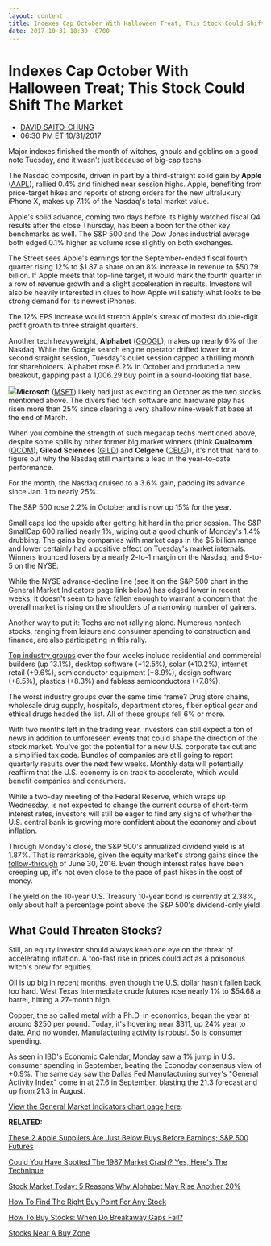 ```yaml
---
layout: content
title: Indexes Cap October With Halloween Treat; This Stock Could Shift The Market
date: 2017-10-31 18:30 -0700
---
```



Indexes Cap October With Halloween Treat; This Stock Could Shift The Market
============================================================================




* [DAVID SAITO-CHUNG](https://www.investors.com/author/chungd/ "Posts by DAVID SAITO-CHUNG")
* 06:30 PM ET 10/31/2017




Major indexes finished the month of witches, ghouls and goblins on a good note Tuesday, and it wasn't just because of big-cap techs.




The Nasdaq composite, driven in part by a third-straight solid gain by **Apple** ([AAPL](https://research.investors.com/quote.aspx?symbol=AAPL)), rallied 0.4% and finished near session highs. Apple, benefiting from price-target hikes and reports of strong orders for the new ultraluxury iPhone X, makes up 7.1% of the Nasdaq's total market value.


Apple's solid advance, coming two days before its highly watched fiscal Q4 results after the close Thursday, has been a boon for the other key benchmarks as well. The S&P 500 and the Dow Jones industrial average both edged 0.1% higher as volume rose slightly on both exchanges.


The Street sees Apple's earnings for the September-ended fiscal fourth quarter rising 12% to $1.87 a share on an 8% increase in revenue to $50.79 billion. If Apple meets that top-line target, it would mark the fourth quarter in a row of revenue growth and a slight acceleration in results. Investors will also be heavily interested in clues to how Apple will satisfy what looks to be strong demand for its newest iPhones.


The 12% EPS increase would stretch Apple's streak of modest double-digit profit growth to three straight quarters.


Another tech heavyweight, **Alphabet** ([GOOGL](https://research.investors.com/quote.aspx?symbol=GOOGL)), makes up nearly 6% of the Nasdaq. While the Google search engine operator drifted lower for a second straight session, Tuesday's quiet session capped a thrilling month for shareholders. Alphabet rose 6.2% in October and produced a new breakout, gapping past a 1,006.29 buy point in a sound-looking flat base.


**[![](https://www.investors.com/wp-content/uploads/2017/10/MPv_171031_145113098_335827.png)](https://www.investors.com/wp-content/uploads/2017/10/MPv_171031_145113098_335827.png)Microsoft** ([MSFT](https://research.investors.com/quote.aspx?symbol=MSFT)) likely had just as exciting an October as the two stocks mentioned above. The diversified tech software and hardware play has risen more than 25% since clearing a very shallow nine-week flat base at the end of March.


When you combine the strength of such megacap techs mentioned above, despite some spills by other former big market winners (think **Qualcomm** ([QCOM](https://research.investors.com/quote.aspx?symbol=QCOM)), **Gilead Sciences** ([GILD](https://research.investors.com/quote.aspx?symbol=GILD)) and **Celgene** ([CELG](https://research.investors.com/quote.aspx?symbol=CELG))), it's not that hard to figure out why the Nasdaq still maintains a lead in the year-to-date performance.


For the month, the Nasdaq cruised to a 3.6% gain, padding its advance since Jan. 1 to nearly 25%.


The S&P 500 rose 2.2% in October and is now up 15% for the year.


Small caps led the upside after getting hit hard in the prior session. The S&P SmallCap 600 rallied nearly 1%, wiping out a good chunk of Monday's 1.4% drubbing. The gains by companies with market caps in the $5 billion range and lower certainly had a positive effect on Tuesday's market internals. Winners trounced losers by a nearly 2-to-1 margin on the Nasdaq, and 9-to-5 on the NYSE.


While the NYSE advance-decline line (see it on the S&P 500 chart in the General Market Indicators page link below) has edged lower in recent weeks, it doesn't seem to have fallen enough to warrant a concern that the overall market is rising on the shoulders of a narrowing number of gainers.


Another way to put it: Techs are not rallying alone. Numerous nontech stocks, ranging from leisure and consumer spending to construction and finance, are also participating in this rally.


[Top industry groups](https://www.investors.com/data-tables/industry-sub-group-rankings-oct-31-2017/) over the four weeks include residential and commercial builders (up 13.1%), desktop software (+12.5%), solar (+10.2%), internet retail (+9.6%), semiconductor equipment (+8.9%), design software (+8.5%), plastics (+8.3%) and fabless semiconductors (+7.8%).


The worst industry groups over the same time frame? Drug store chains, wholesale drug supply, hospitals, department stores, fiber optical gear and ethical drugs headed the list. All of these groups fell 6% or more.


With two months left in the trading year, investors can still expect a ton of news in addition to unforeseen events that could shape the direction of the stock market. You've got the potential for a new U.S. corporate tax cut and a simplified tax code. Bundles of companies are still going to report quarterly results over the next few weeks. Monthly data will potentially reaffirm that the U.S. economy is on track to accelerate, which would benefit companies and consumers.


While a two-day meeting of the Federal Reserve, which wraps up Wednesday, is not expected to change the current course of short-term interest rates, investors will still be eager to find any signs of whether the U.S. central bank is growing more confident about the economy and about inflation.


Through Monday's close, the S&P 500's annualized dividend yield is at 1.87%. That is remarkable, given the equity market's strong gains since the [follow-through](http://www.investors.com/ibd-university/market-timing/market-bottoms/) of June 30, 2016. Even though interest rates have been creeping up, it's not even close to the pace of past hikes in the cost of money.


The yield on the 10-year U.S. Treasury 10-year bond is currently at 2.38%, only about half a percentage point above the S&P 500's dividend-only yield.


What Could Threaten Stocks?
---------------------------


Still, an equity investor should always keep one eye on the threat of accelerating inflation. A too-fast rise in prices could act as a poisonous witch's brew for equities.


Oil is up big in recent months, even though the U.S. dollar hasn't fallen back too hard. West Texas Intermediate crude futures rose nearly 1% to $54.68 a barrel, hitting a 27-month high.


Copper, the so called metal with a Ph.D. in economics, began the year at around $250 per pound. Today, it's hovering near $311, up 24% year to date. And no wonder. Manufacturing activity is robust. So is consumer spending.


As seen in IBD's Economic Calendar, Monday saw a 1% jump in U.S. consumer spending in September, beating the Econoday consensus view of +0.9%. The same day saw the Dallas Fed Manufacturing survey's "General Activity Index" come in at 27.6 in September, blasting the 21.3 forecast and up from 21.3 in August.


[View the General Market Indicators chart page here](https://www.investors.com/wp-content/uploads/2017/10/IBD3110152707GMI.pdf).


**RELATED:**


[These 2 Apple Suppliers Are Just Below Buys Before Earnings; S&P 500 Futures](https://www.investors.com/market-trend/stock-market-today/apple-suppliers-lumentum-qorvo-are-just-below-buys-before-earnings-sp-500-futures/)


[Could You Have Spotted The 1987 Market Crash? Yes, Here's The Technique](https://www.investors.com/how-to-invest/investors-corner/could-you-have-spotted-the-1987-stock-market-top-yes-heres-how/)


[Stock Market Today: 5 Reasons Why Alphabet May Rise Another 20%](https://www.investors.com/market-trend/stock-market-today/stocks-up-apple-firm-5-reasons-why-google-owner-alphabet-could-rally-20-25/)


[How To Find The Right Buy Point For Any Stock](https://www.investors.com/how-to-invest/investors-corner/chart-reading-basics-how-a-buy-point-marks-a-time-of-opportunity/)


[How To Buy Stocks: When Do Breakaway Gaps Fail?](https://www.investors.com/how-to-invest/investors-corner/when-to-buy-stocks-why-dont-all-breakaway-gaps-work/)


[Stocks Near A Buy Zone](https://www.investors.com/category/stock-lists/stocks-near-a-buy-zone/)





